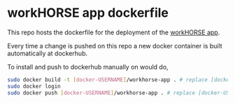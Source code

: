 # workHORSE app dockerfile

This repo hosts the dockerfile for the deployment of the [workHORSE app](https://github.com/ChristK/workHORSE/).

Every time a change is pushed on this repo a new docker container is built automatically at dockerhub. 

To install and push to dockerhub manually on would do,
```bash
sudo docker build -t [docker-USERNAME]/workhorse-app . # replace [docker-USERNAME] with your docker usename
sudo docker login
sudo docker push [docker-USERNAME]/workhorse-app . # replace [docker-USERNAME] with your docker usename
```